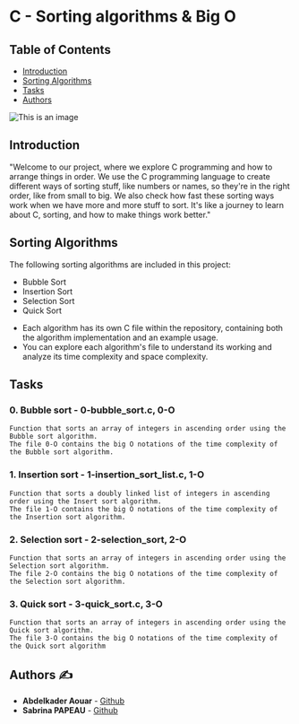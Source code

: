# **C - Sorting algorithms & Big O**

## **Table of Contents**

- [Introduction](#introduction)
- [Sorting Algorithms](#sorting-algorithms)
- [Tasks](#Tasks)
- [Authors](#Authors)

![This is an image](https://zupimages.net/up/23/38/mrcs.png)


## **Introduction**

"Welcome to our project, where we explore C programming and how to arrange things in order. We use the C programming language to create different ways of sorting stuff, like numbers or names, so they're in the right order, like from small to big. We also check how fast these sorting ways work when we have more and more stuff to sort. It's like a journey to learn about C, sorting, and how to make things work better."


## **Sorting Algorithms**

The following sorting algorithms are included in this project:

- Bubble Sort
- Insertion Sort
- Selection Sort
- Quick Sort

* Each algorithm has its own C file within the repository, containing both the algorithm implementation and an example usage.
* You can explore each algorithm's file to understand its working and analyze its time complexity and space complexity.


## **Tasks**


### 0. Bubble sort - 0-bubble_sort.c, 0-O
	Function that sorts an array of integers in ascending order using the Bubble sort algorithm.
	The file 0-O contains the big O notations of the time complexity of the Bubble sort algorithm.

### 1. Insertion sort - 1-insertion_sort_list.c, 1-O
	Function that sorts a doubly linked list of integers in ascending order using the Insert sort algorithm.
	The file 1-O contains the big O notations of the time complexity of the Insertion sort algorithm.

### 2. Selection sort - 2-selection_sort, 2-O
	Function that sorts an array of integers in ascending order using the Selection sort algorithm.
	The file 2-O contains the big O notations of the time complexity of the Selection sort algorithm.

### 3. Quick sort - 3-quick_sort.c, 3-O
	Function that sorts an array of integers in ascending order using the Quick sort algorithm.
	The file 3-O contains the big O notations of the time complexity of the Quick sort algorithm


## **Authors** :writing_hand:

* **Abdelkader Aouar**  - [Github](https://github.com/powerofcode2023)
* **Sabrina PAPEAU** - [Github](https://github.com/Holbiwan)
